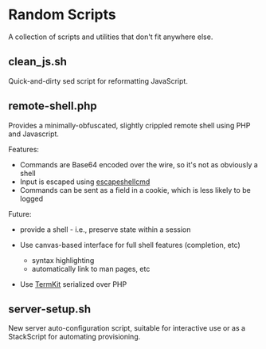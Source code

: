 # Random Scripts

A collection of scripts and utilities that don't fit anywhere else.

## clean_js.sh

Quick-and-dirty sed script for reformatting JavaScript.

## remote-shell.php

Provides a minimally-obfuscated, slightly crippled remote shell using PHP and
Javascript.

Features:

  * Commands are Base64 encoded over the wire, so it's not as obviously a shell
  * Input is escaped using <a href="http://php.net/escapeshellcmd">escapeshellcmd</a>
  * Commands can be sent as a field in a cookie, which is less likely to be logged

Future:

  * provide a shell - i.e., preserve state within a session
  * Use canvas-based interface for full shell features (completion, etc)

    * syntax highlighting
    * automatically link to man pages, etc
  * Use <a href="https://github.com/unconed/TermKit">TermKit</a> serialized over PHP

## server-setup.sh

New server auto-configuration script, suitable for interactive use or as a StackScript for automating provisioning.
